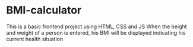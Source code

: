 # BMI-calculator
This is a basic frontend project using HTML, CSS and JS
When the height and weight of a person is entered, his BMI will be displayed indicating his current health situation
